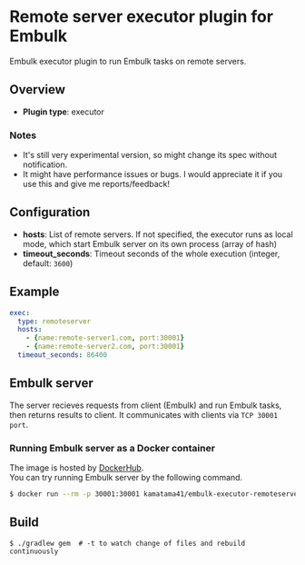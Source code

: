 # Remote server executor plugin for Embulk

Embulk executor plugin to run Embulk tasks on remote servers. 

## Overview

* **Plugin type**: executor

### Notes
- It's still very experimental version, so might change its spec without notification. 
- It might have performance issues or bugs. I would appreciate it if you use this and give me reports/feedback!

## Configuration

- **hosts**: List of remote servers. If not specified, the executor runs as local mode, which start Embulk server on its own process (array of hash)
- **timeout_seconds**: Timeout seconds of the whole execution (integer, default: `3600`)

## Example

```yaml
exec:
  type: remoteserver
  hosts:
    - {name:remote-server1.com, port:30001}
    - {name:remote-server2.com, port:30001}
  timeout_seconds: 86400
```

## Embulk server
The server recieves requests from client (Embulk) and run Embulk tasks, then returns results to client. It communicates with clients via `TCP 30001 port`. 

### Running Embulk server as a Docker container
The image is hosted by [DockerHub](https://hub.docker.com/r/kamatama41/embulk-executor-remoteserver).  
You can try running Embulk server by the following command. 

```sh
$ docker run --rm -p 30001:30001 kamatama41/embulk-executor-remoteserver
```

## Build

```
$ ./gradlew gem  # -t to watch change of files and rebuild continuously
```
